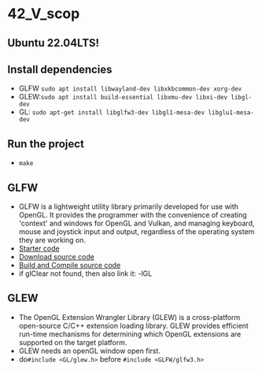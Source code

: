 # 42_V_scop

## Ubuntu 22.04LTS!

## Install dependencies
- GLFW ```sudo apt install libwayland-dev libxkbcommon-dev xorg-dev```
- GLEW:```sudo apt install build-essential libxmu-dev libxi-dev libgl-dev```
- GL: ```sudo apt-get install libglfw3-dev libgl1-mesa-dev libglu1-mesa-dev```

## Run the project
- ```make```

## GLFW
- GLFW is a lightweight utility library primarily developed for use with OpenGL. It provides the programmer with the convenience of creating 'context' and windows for OpenGL and Vulkan, and managing keyboard, mouse and joystick input and output, regardless of the operating system they are working on.
- [Starter code](https://www.glfw.org/documentation.html)
- [Download source code](https://www.glfw.org/download.html)
- [Build and Compile source code](https://www.glfw.org/docs/latest/compile.html)
- if glClear not found, then also link it: -lGL

## GLEW
- The OpenGL Extension Wrangler Library (GLEW) is a cross-platform open-source C/C++ extension loading library. GLEW provides efficient run-time mechanisms for determining which OpenGL extensions are supported on the target platform.
- GLEW needs an openGL window open first.
- do```#include <GL/glew.h>``` before ```#include <GLFW/glfw3.h>```
